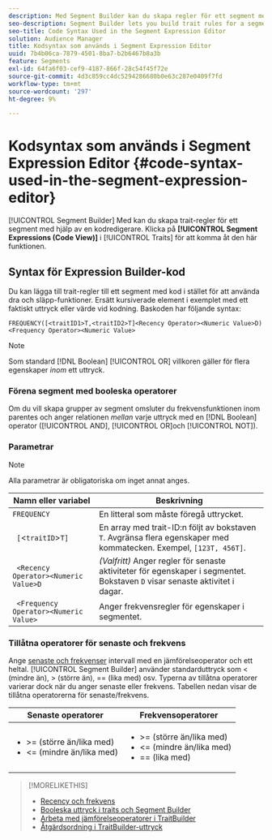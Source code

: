```yaml
---
description: Med Segment Builder kan du skapa regler för ett segment med hjälp av en kodredigerare. Klicka på fliken Segmentuttryck (kodvyn) på panelen Traits för att komma åt den här funktionen.
seo-description: Segment Builder lets you build trait rules for a segment using a code editor. Click the Segment Expressions (Code View) tab in the Traits panel to access this feature.
seo-title: Code Syntax Used in the Segment Expression Editor
solution: Audience Manager
title: Kodsyntax som används i Segment Expression Editor
uuid: 7b4b06ca-7879-4501-8ba7-b2b6467b8a3b
feature: Segments
exl-id: 64fa6f03-cef9-4187-866f-28c54f45f72e
source-git-commit: 4d3c859cc4dc5294286680b0e63c287e0409f7fd
workflow-type: tm+mt
source-wordcount: '297'
ht-degree: 9%

---
```


# Kodsyntax som används i Segment Expression Editor {#code-syntax-used-in-the-segment-expression-editor}

[!UICONTROL Segment Builder] Med kan du skapa trait-regler för ett segment med hjälp av en kodredigerare. Klicka på **[!UICONTROL Segment Expressions (Code View)]** i [!UICONTROL Traits] för att komma åt den här funktionen.

## Syntax för Expression Builder-kod

Du kan lägga till trait-regler till ett segment med kod i stället för att använda dra och släpp-funktioner. Ersätt kursiverade element i exemplet med ett faktiskt uttryck eller värde vid kodning. Baskoden har följande syntax:

```
FREQUENCY([<traitID1>T,<traitID2>T]<Recency Operator><Numeric Value>D)
<Frequency Operator><Numeric Value>
```

>[!NOTE]
>
>Som standard [!DNL Boolean] [!UICONTROL OR] villkoren gäller för flera egenskaper *inom* ett uttryck.

### Förena segment med booleska operatorer

Om du vill skapa grupper av segment omsluter du frekvensfunktionen inom parentes och anger relationen *mellan* varje uttryck med en [!DNL Boolean] operator ([!UICONTROL AND], [!UICONTROL OR]och [!UICONTROL NOT]).

### Parametrar

>[!NOTE]
>
>Alla parametrar är obligatoriska om inget annat anges.

| Namn eller variabel | Beskrivning |
|---|---|
| `FREQUENCY` | En litteral som måste föregå uttrycket. |
| ` [`&lt;`traitID`>`T]` | En array med trait-ID:n följt av bokstaven `T`. Avgränsa flera egenskaper med kommatecken. Exempel, `[123T, 456T]`. |
| ` <Recency Operator><Numeric Value>D` | *(Valfritt)* Anger regler för senaste aktiviteter för egenskaper i segmentet. Bokstaven `D` visar senaste aktivitet i dagar. |
| ` <Frequency Operator><Numeric Value>` | Anger frekvensregler för egenskaper i segmentet. |

### Tillåtna operatorer för senaste och frekvens

Ange [senaste och frekvenser](../../features/segments/recency-and-frequency.md) intervall med en jämförelseoperator och ett heltal. [!UICONTROL Segment Builder] använder standarduttryck som &lt; (mindre än), > (större än), == (lika med) osv. Typerna av tillåtna operatorer varierar dock när du anger senaste eller frekvens. Tabellen nedan visar de tillåtna operatorerna för senaste/frekvens.

<table id="table_2F92617CB472442BA5639E24DB4E43D3"> 
 <thead> 
  <tr> 
   <th colname="col1" class="entry"> Senaste operatorer </th> 
   <th colname="col2" class="entry"> Frekvensoperatorer </th> 
  </tr> 
 </thead>
 <tbody> 
  <tr> 
   <td colname="col1"> 
    <ul id="ul_66D11A34097648A997BA5C6CCC38503A"> 
     <li id="li_EA0B607E58834E62B427C0B7626C2BD1">&gt;= (större än/lika med) </li> 
     <li id="li_CFE3D2DBEF424093A0497A70324D5B31">&lt;= (mindre än/lika med) </li> 
    </ul> </td> 
   <td colname="col2"> 
    <ul id="ul_A5A38BCD71B844F0B5FB28256069F87E"> 
     <li id="li_EA17C353214E4C2EA2B70169C94A2E53">&gt;= (större än/lika med) </li> 
     <li id="li_87CE5CCC6B44446BB2FD0AAD47712368">&lt;= (mindre än/lika med) </li> 
     <li id="li_7E922AEF3A524E78A18A9F6ECBF7460B">== (lika med) </li> 
    </ul> </td> 
  </tr> 
 </tbody> 
</table>

>[!MORELIKETHIS]
>
>* [Recency och frekvens](../../features/segments/recency-and-frequency.md)
>* [Booleska uttryck i traits och Segment Builder](../../reference/boolean-expressions-tsb.md)
>* [Arbeta med jämförelseoperatorer i TraitBuilder](../../features/traits/trait-comparison-operators.md)
>* [Åtgärdsordning i TraitBuilder-uttryck](../../features/traits/trait-operator-precedence.md)

